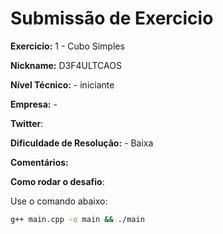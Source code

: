 # Submissão de Exercicio

**Exercicio:** 1 - Cubo Simples

**Nickname:**  D3F4ULTCAOS

**Nível Técnico:** - iniciante

**Empresa:** - 

**Twitter**: 

**Dificuldade de Resolução:** - Baixa

**Comentários:**

**Como rodar o desafio**:

Use o comando abaixo:

```bash
g++ main.cpp -o main && ./main
```